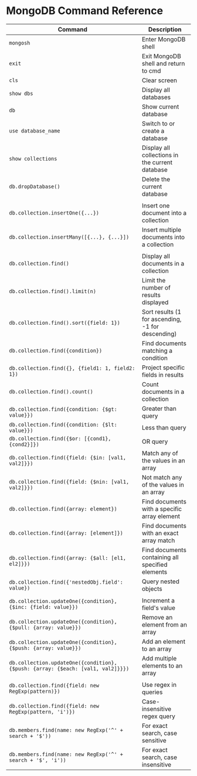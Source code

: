 # MongoDB Command Reference

| Command                                                                         | Description                                       |
| ------------------------------------------------------------------------------- | ------------------------------------------------- |
| `mongosh`                                                                       | Enter MongoDB shell                               |
| `exit`                                                                          | Exit MongoDB shell and return to cmd              |
| `cls`                                                                           | Clear screen                                      |
| `show dbs`                                                                      | Display all databases                             |
| `db`                                                                            | Show current database                             |
| `use database_name`                                                             | Switch to or create a database                    |
| `show collections`                                                              | Display all collections in the current database   |
| `db.dropDatabase()`                                                             | Delete the current database                       |
|                                                                                 |                                                   |
| `db.collection.insertOne({...})`                                                | Insert one document into a collection             |
| `db.collection.insertMany([{...}, {...}])`                                      | Insert multiple documents into a collection       |
|                                                                                 |                                                   |
| `db.collection.find()`                                                          | Display all documents in a collection             |
| `db.collection.find().limit(n)`                                                 | Limit the number of results displayed             |
| `db.collection.find().sort({field: 1})`                                         | Sort results (1 for ascending, -1 for descending) |
| `db.collection.find({condition})`                                               | Find documents matching a condition               |
| `db.collection.find({}, {field1: 1, field2: 1})`                                | Project specific fields in results                |
| `db.collection.find().count()`                                                  | Count documents in a collection                   |
| `db.collection.find({condition: {$gt: value}})`                                 | Greater than query                                |
| `db.collection.find({condition: {$lt: value}})`                                 | Less than query                                   |
| `db.collection.find({$or: [{cond1}, {cond2}]})`                                 | OR query                                          |
| `db.collection.find({field: {$in: [val1, val2]}})`                              | Match any of the values in an array               |
| `db.collection.find({field: {$nin: [val1, val2]}})`                             | Not match any of the values in an array           |
| `db.collection.find({array: element})`                                          | Find documents with a specific array element      |
| `db.collection.find({array: [element]})`                                        | Find documents with an exact array match          |
| `db.collection.find({array: {$all: [el1, el2]}})`                               | Find documents containing all specified elements  |
| `db.collection.find({'nestedObj.field': value})`                                | Query nested objects                              |
|                                                                                 |                                                   |
| `db.collection.updateOne({condition}, {$inc: {field: value}})`                  | Increment a field's value                         |
| `db.collection.updateOne({condition}, {$pull: {array: value}})`                 | Remove an element from an array                   |
| `db.collection.updateOne({condition}, {$push: {array: value}})`                 | Add an element to an array                        |
| `db.collection.updateOne({condition}, {$push: {array: {$each: [val1, val2]}}})` | Add multiple elements to an array                 |
|                                                                                 |                                                   |
| `db.collection.find({field: new RegExp(pattern)})`                              | Use regex in queries                              |
| `db.collection.find({field: new RegExp(pattern, 'i')})`                         | Case-insensitive regex query                      |
| `db.members.find(name: new RegExp('^' + search + '$'))`                         | For exact search, case sensitive                  |
| `db.members.find(name: new RegExp('^' + search + '$', 'i'))`                    | For exact search, case insensitive                |
